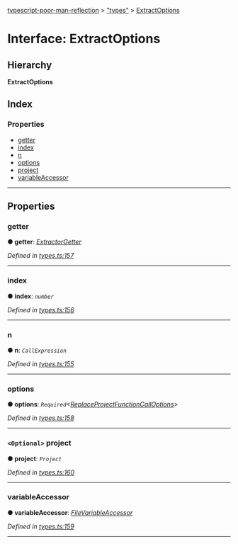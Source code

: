 [typescript-poor-man-reflection](../README.md) > ["types"](../modules/_types_.md) > [ExtractOptions](../interfaces/_types_.extractoptions.md)

# Interface: ExtractOptions

## Hierarchy

**ExtractOptions**

## Index

### Properties

* [getter](_types_.extractoptions.md#getter)
* [index](_types_.extractoptions.md#index)
* [n](_types_.extractoptions.md#n)
* [options](_types_.extractoptions.md#options)
* [project](_types_.extractoptions.md#project)
* [variableAccessor](_types_.extractoptions.md#variableaccessor)

---

## Properties

<a id="getter"></a>

###  getter

**● getter**: *[ExtractorGetter](../modules/_types_.md#extractorgetter)*

*Defined in [types.ts:157](https://github.com/cancerberoSgx/typescript-poor-man-reflection/blob/0b69fa7/src/types.ts#L157)*

___
<a id="index"></a>

###  index

**● index**: *`number`*

*Defined in [types.ts:156](https://github.com/cancerberoSgx/typescript-poor-man-reflection/blob/0b69fa7/src/types.ts#L156)*

___
<a id="n"></a>

###  n

**● n**: *`CallExpression`*

*Defined in [types.ts:155](https://github.com/cancerberoSgx/typescript-poor-man-reflection/blob/0b69fa7/src/types.ts#L155)*

___
<a id="options"></a>

###  options

**● options**: *`Required`<[ReplaceProjectFunctionCallOptions](_types_.replaceprojectfunctioncalloptions.md)>*

*Defined in [types.ts:158](https://github.com/cancerberoSgx/typescript-poor-man-reflection/blob/0b69fa7/src/types.ts#L158)*

___
<a id="project"></a>

### `<Optional>` project

**● project**: *`Project`*

*Defined in [types.ts:160](https://github.com/cancerberoSgx/typescript-poor-man-reflection/blob/0b69fa7/src/types.ts#L160)*

___
<a id="variableaccessor"></a>

###  variableAccessor

**● variableAccessor**: *[FileVariableAccessor](../modules/_types_.md#filevariableaccessor)*

*Defined in [types.ts:159](https://github.com/cancerberoSgx/typescript-poor-man-reflection/blob/0b69fa7/src/types.ts#L159)*

___

